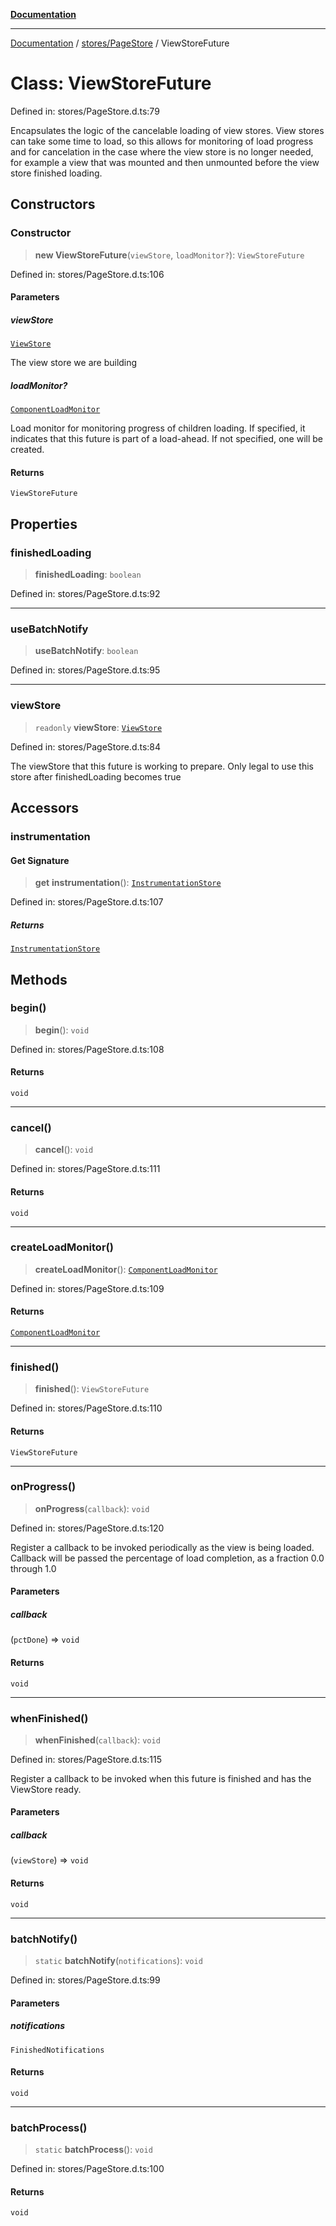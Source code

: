 [**Documentation**](../../../index.md)

***

[Documentation](../../../index.md) / [stores/PageStore](../index.md) / ViewStoreFuture

# Class: ViewStoreFuture

Defined in: stores/PageStore.d.ts:79

Encapsulates the logic of the cancelable loading of view stores. View stores can take some time to load, so this
allows for monitoring of load progress and for cancelation in the case where the view store is no longer needed,
for example a view that was mounted and then unmounted before the view store finished loading.

## Constructors

### Constructor

> **new ViewStoreFuture**(`viewStore`, `loadMonitor?`): `ViewStoreFuture`

Defined in: stores/PageStore.d.ts:106

#### Parameters

##### viewStore

[`ViewStore`](../../ViewStore/classes/ViewStore.md)

The view store we are building

##### loadMonitor?

[`ComponentLoadMonitor`](../../ComponentStoreLoader/interfaces/ComponentLoadMonitor.md)

Load monitor for monitoring progress of children loading. If specified, it indicates that
this future is part of a load-ahead. If not specified, one will be created.

#### Returns

`ViewStoreFuture`

## Properties

### finishedLoading

> **finishedLoading**: `boolean`

Defined in: stores/PageStore.d.ts:92

***

### useBatchNotify

> **useBatchNotify**: `boolean`

Defined in: stores/PageStore.d.ts:95

***

### viewStore

> `readonly` **viewStore**: [`ViewStore`](../../ViewStore/classes/ViewStore.md)

Defined in: stores/PageStore.d.ts:84

The viewStore that this future is working to prepare. Only legal to use this store after
finishedLoading becomes true

## Accessors

### instrumentation

#### Get Signature

> **get** **instrumentation**(): [`InstrumentationStore`](../../InstrumentationStore/classes/InstrumentationStore.md)

Defined in: stores/PageStore.d.ts:107

##### Returns

[`InstrumentationStore`](../../InstrumentationStore/classes/InstrumentationStore.md)

## Methods

### begin()

> **begin**(): `void`

Defined in: stores/PageStore.d.ts:108

#### Returns

`void`

***

### cancel()

> **cancel**(): `void`

Defined in: stores/PageStore.d.ts:111

#### Returns

`void`

***

### createLoadMonitor()

> **createLoadMonitor**(): [`ComponentLoadMonitor`](../../ComponentStoreLoader/interfaces/ComponentLoadMonitor.md)

Defined in: stores/PageStore.d.ts:109

#### Returns

[`ComponentLoadMonitor`](../../ComponentStoreLoader/interfaces/ComponentLoadMonitor.md)

***

### finished()

> **finished**(): `ViewStoreFuture`

Defined in: stores/PageStore.d.ts:110

#### Returns

`ViewStoreFuture`

***

### onProgress()

> **onProgress**(`callback`): `void`

Defined in: stores/PageStore.d.ts:120

Register a callback to be invoked periodically as the view is being loaded. Callback will be passed
the percentage of load completion, as a fraction 0.0 through 1.0

#### Parameters

##### callback

(`pctDone`) => `void`

#### Returns

`void`

***

### whenFinished()

> **whenFinished**(`callback`): `void`

Defined in: stores/PageStore.d.ts:115

Register a callback to be invoked when this future is finished and has the ViewStore ready.

#### Parameters

##### callback

(`viewStore`) => `void`

#### Returns

`void`

***

### batchNotify()

> `static` **batchNotify**(`notifications`): `void`

Defined in: stores/PageStore.d.ts:99

#### Parameters

##### notifications

`FinishedNotifications`

#### Returns

`void`

***

### batchProcess()

> `static` **batchProcess**(): `void`

Defined in: stores/PageStore.d.ts:100

#### Returns

`void`
